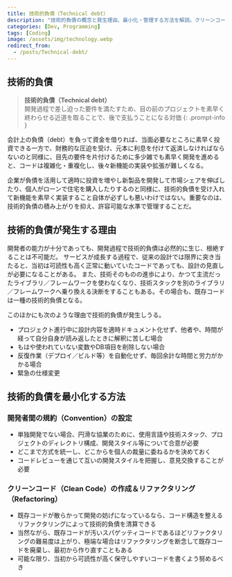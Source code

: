 ```yaml
---
title: 技術的負債（Technical debt）
description: "技術的負債の概念と発生理由、最小化・管理する方法を解説。クリーンコードやリファクタリング、チームのコンベンションまで網羅。"
categories: [Dev, Programming]
tags: [Coding]
image: /assets/img/technology.webp
redirect_from:
  - /posts/Technical-debt/
---
```


## 技術的負債
> **技術的負債（Technical debt）**  
> 開発過程で差し迫った要件を満たすため、目の前のプロジェクトを素早く終わらせる近道を取ることで、後で支払うことになる対価
{: .prompt-info }

会計上の負債（debt）を負って資金を借りれば、当面必要なところに素早く投資できる一方で、財務的な圧迫を受け、元本に利息を付けて返済しなければならないのと同様に、目先の要件を片付けるために多少雑でも素早く開発を進めると、コードは複雑化・重複化し、後々新機能の実装や拡張が難しくなる。

企業が負債を活用して適時に投資を増やし新製品を開発して市場シェアを伸ばしたり、個人がローンで住宅を購入したりするのと同様に、技術的負債を受け入れて新機能を素早く実装すること自体が必ずしも悪いわけではない。重要なのは、技術的負債の積み上がりを抑え、許容可能な水準で管理することだ。

## 技術的負債が発生する理由
開発者の能力が十分であっても、開発過程で技術的負債は必然的に生じ、根絶することは不可能だ。
サービスが成長する過程で、従来の設計では限界に突き当たると、当初は可読性も高く正常に動いていたコードであっても、設計の見直しが必要になることがある。
また、技術そのものの進歩により、かつて主流だったライブラリ／フレームワークを使わなくなり、技術スタックを別のライブラリ／フレームワークへ乗り換える決断をすることもある。その場合も、既存コードは一種の技術的負債となる。

このほかにも次のような理由で技術的負債が発生しうる。
- プロジェクト進行中に設計内容を適時ドキュメント化せず、他者や、時間が経って自分自身が読み返したときに解釈に苦しむ場合
- もはや使われていない変数やDB項目を削除しない場合
- 反復作業（デプロイ／ビルド等）を自動化せず、毎回余計な時間と労力がかかる場合
- 緊急の仕様変更

## 技術的負債を最小化する方法
### 開発者間の規約（Convention）の設定
- 単独開発でない場合、円滑な協業のために、使用言語や技術スタック、プロジェクトのディレクトリ構成、開発スタイル等について合意が必要
- どこまで方式を統一し、どこからを個人の裁量に委ねるかを決めておく
- コードレビューを通じて互いの開発スタイルを把握し、意見交換することが必要

### クリーンコード（Clean Code）の作成＆リファクタリング（Refactoring）
- 既存コードが散らかって開発の妨げになっているなら、コード構造を整えるリファクタリングによって技術的負債を清算できる
- 当然ながら、既存コードが汚いスパゲッティコードであるほどリファクタリングの難易度は上がり、極端な場合はリファクタリングを断念して既存コードを廃棄し、最初から作り直すこともある
- 可能な限り、当初から可読性が高く保守しやすいコードを書くよう努めるべき

